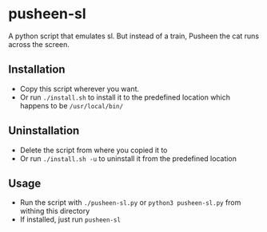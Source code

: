 # pusheen-sl
A python script that emulates sl. But instead of a train, Pusheen the cat runs
across the screen.

## Installation
+ Copy this script wherever you want.
+ Or run `./install.sh` to install it to the predefined location which
happens to be `/usr/local/bin/`

## Uninstallation
+ Delete the script from where you copied it to
+ Or run `./install.sh -u` to uninstall it from the predefined location

## Usage
+ Run the script with `./pusheen-sl.py` or `python3 pusheen-sl.py`
from withing this directory
+ If installed, just run `pusheen-sl`
